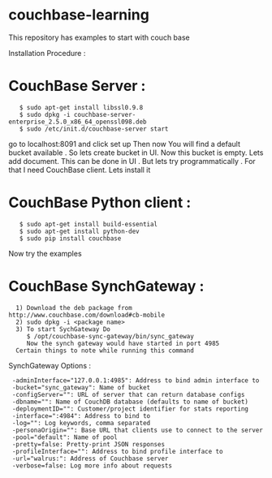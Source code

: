 couchbase-learning
==================

This repository has examples to start with couch base

Installation Procedure :

CouchBase Server : 
==================

       $ sudo apt-get install libssl0.9.8
       $ sudo dpkg -i couchbase-server-enterprise_2.5.0_x86_64_openssl098.deb
       $ sudo /etc/init.d/couchbase-server start
       
go to localhost:8091 and click set up 
Then now You will find a default bucket available .
So lets create bucket in UI. Now this bucket is empty. Lets add document. This can be done in UI .
But lets try programmatically . For that I need CouchBase client. Lets install it

CouchBase Python client :
=========================

       $ sudo apt-get install build-essential
       $ sudo apt-get install python-dev
       $ sudo pip install couchbase
       
Now try the examples
       
       
CouchBase SynchGateway :
========================

      1) Download the deb package from http://www.couchbase.com/download#cb-mobile
      2) sudo dpkg -i <package name>
      3) To start SychGateway Do
         $ /opt/couchbase-sync-gateway/bin/sync_gateway
         Now the synch gateway would have started in port 4985
      Certain things to note while running this command 
      
SynchGateway  Options :

     -adminInterface="127.0.0.1:4985": Address to bind admin interface to
     -bucket="sync_gateway": Name of bucket
     -configServer="": URL of server that can return database configs
     -dbname="": Name of CouchDB database (defaults to name of bucket)
     -deploymentID="": Customer/project identifier for stats reporting
     -interface=":4984": Address to bind to
     -log="": Log keywords, comma separated
     -personaOrigin="": Base URL that clients use to connect to the server
     -pool="default": Name of pool
     -pretty=false: Pretty-print JSON responses
     -profileInterface="": Address to bind profile interface to
     -url="walrus:": Address of Couchbase server
     -verbose=false: Log more info about requests


